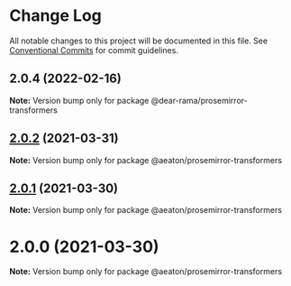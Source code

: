 # Change Log

All notable changes to this project will be documented in this file.
See [Conventional Commits](https://conventionalcommits.org) for commit guidelines.

## 2.0.4 (2022-02-16)

**Note:** Version bump only for package @dear-rama/prosemirror-transformers






## [2.0.2](https://github.com/hubgit/react-prosemirror/compare/@aeaton/prosemirror-transformers@2.0.1...@aeaton/prosemirror-transformers@2.0.2) (2021-03-31)

**Note:** Version bump only for package @aeaton/prosemirror-transformers





## [2.0.1](https://github.com/hubgit/react-prosemirror/compare/@aeaton/prosemirror-transformers@2.0.0...@aeaton/prosemirror-transformers@2.0.1) (2021-03-30)

**Note:** Version bump only for package @aeaton/prosemirror-transformers





# 2.0.0 (2021-03-30)

**Note:** Version bump only for package @aeaton/prosemirror-transformers
